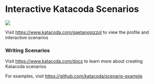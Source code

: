 # Interactive Katacoda Scenarios

[![](http://shields.katacoda.com/katacoda/gaetanopizzol/count.svg)](https://www.katacoda.com/gaetanopizzol "Get your profile on Katacoda.com")

Visit https://www.katacoda.com/gaetanopizzol to view the profile and interactive scenarios

### Writing Scenarios
Visit https://www.katacoda.com/docs to learn more about creating Katacoda scenarios

For examples, visit https://github.com/katacoda/scenario-example

